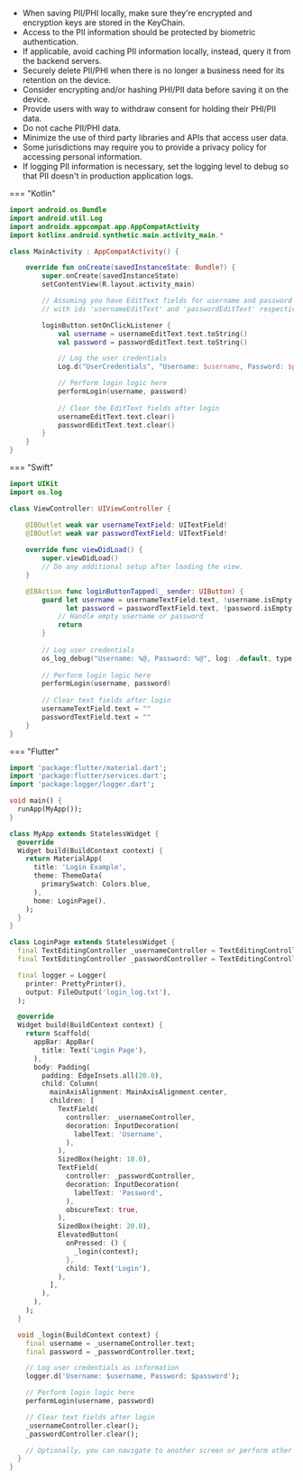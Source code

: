 * When saving PII/PHI locally, make sure they're encrypted and encryption keys are stored in the KeyChain.
* Access to the PII information should be protected by biometric authentication.
* If applicable, avoid caching PII information locally, instead, query it from the backend servers.
* Securely delete PII/PHI when there is no longer a business need for its retention on the device.
* Consider encrypting and/or hashing PHI/PII data before saving it on the device.
* Provide users with way to withdraw consent for holding their PHI/PII data.
* Do not cache PII/PHI data.
* Minimize the use of third party libraries and APIs that access user data.
* Some jurisdictions may require you to provide a privacy policy for accessing personal information.
* If logging PII information is necessary, set the logging level to debug so that PII doesn't in production application logs.



=== "Kotlin"
  ```kotlin
  import android.os.Bundle
  import android.util.Log
  import androidx.appcompat.app.AppCompatActivity
  import kotlinx.android.synthetic.main.activity_main.*
  
  class MainActivity : AppCompatActivity() {
  
      override fun onCreate(savedInstanceState: Bundle?) {
          super.onCreate(savedInstanceState)
          setContentView(R.layout.activity_main)
  
          // Assuming you have EditText fields for username and password in your layout
          // with ids 'usernameEditText' and 'passwordEditText' respectively
  
          loginButton.setOnClickListener {
              val username = usernameEditText.text.toString()
              val password = passwordEditText.text.toString()
  
              // Log the user credentials
              Log.d("UserCredentials", "Username: $username, Password: $password")
  
              // Perform login logic here
              performLogin(username, password)
              
              // Clear the EditText fields after login
              usernameEditText.text.clear()
              passwordEditText.text.clear()
          }
      }
  }
  ```


=== "Swift"
  ```swift
  import UIKit
  import os.log
  
  class ViewController: UIViewController {
  
      @IBOutlet weak var usernameTextField: UITextField!
      @IBOutlet weak var passwordTextField: UITextField!
      
      override func viewDidLoad() {
          super.viewDidLoad()
          // Do any additional setup after loading the view.
      }
  
      @IBAction func loginButtonTapped(_ sender: UIButton) {
          guard let username = usernameTextField.text, !username.isEmpty,
                let password = passwordTextField.text, !password.isEmpty else {
              // Handle empty username or password
              return
          }
          
          // Log user credentials
          os_log_debug("Username: %@, Password: %@", log: .default, type: .info, username, password)
          
          // Perform login logic here
          performLogin(username, password)
          
          // Clear text fields after login
          usernameTextField.text = ""
          passwordTextField.text = ""
      }
  }
  ```


=== "Flutter"
  ```dart
  import 'package:flutter/material.dart';
  import 'package:flutter/services.dart';
  import 'package:logger/logger.dart';
  
  void main() {
    runApp(MyApp());
  }
  
  class MyApp extends StatelessWidget {
    @override
    Widget build(BuildContext context) {
      return MaterialApp(
        title: 'Login Example',
        theme: ThemeData(
          primarySwatch: Colors.blue,
        ),
        home: LoginPage(),
      );
    }
  }
  
  class LoginPage extends StatelessWidget {
    final TextEditingController _usernameController = TextEditingController();
    final TextEditingController _passwordController = TextEditingController();
  
    final logger = Logger(
      printer: PrettyPrinter(),
      output: FileOutput('login_log.txt'),
    );
  
    @override
    Widget build(BuildContext context) {
      return Scaffold(
        appBar: AppBar(
          title: Text('Login Page'),
        ),
        body: Padding(
          padding: EdgeInsets.all(20.0),
          child: Column(
            mainAxisAlignment: MainAxisAlignment.center,
            children: [
              TextField(
                controller: _usernameController,
                decoration: InputDecoration(
                  labelText: 'Username',
                ),
              ),
              SizedBox(height: 10.0),
              TextField(
                controller: _passwordController,
                decoration: InputDecoration(
                  labelText: 'Password',
                ),
                obscureText: true,
              ),
              SizedBox(height: 20.0),
              ElevatedButton(
                onPressed: () {
                  _login(context);
                },
                child: Text('Login'),
              ),
            ],
          ),
        ),
      );
    }
  
    void _login(BuildContext context) {
      final username = _usernameController.text;
      final password = _passwordController.text;
  
      // Log user credentials as information
      logger.d('Username: $username, Password: $password');
  
      // Perform login logic here
      performLogin(username, password)
  
      // Clear text fields after login
      _usernameController.clear();
      _passwordController.clear();
  
      // Optionally, you can navigate to another screen or perform other actions after successful login
    }
  }
  ```